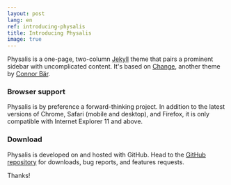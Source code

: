 ```yaml
---
layout: post
lang: en
ref: introducing-physalis
title: Introducing Physalis
image: true
---
```


Physalis is a one-page, two-column [Jekyll](http://jekyllrb.com) theme that pairs a prominent sidebar with uncomplicated content. It's based on [Change](http://change.connorbaer.io), another theme by [Connor Bär](http://connorbaer.io).

### Browser support

Physalis is by preference a forward-thinking project. In addition to the latest versions of Chrome, Safari (mobile and desktop), and Firefox, it is only compatible with Internet Explorer 11 and above.

### Download

Physalis is developed on and hosted with GitHub. Head to the <a href="https://github.com/connor-baer/physalis">GitHub repository</a> for downloads, bug reports, and features requests.

Thanks!
